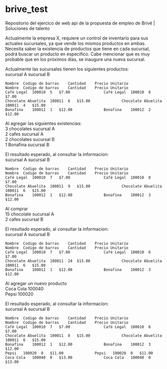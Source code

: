 # brive_test
Repositorio del ejercico de web api de  la propuesta de empleo de Brivé | Soluciones de talento

Actualmente la empresa X, requiere un control de inventario para sus actuales sucursales, ya que vende los mismos productos en ambas. Necesita saber la existencia de productos que tiene en cada sucursal, podrá buscar un producto en especifico. Cabe mencionar que es muy probable que en los próximos días, se inaugure una nueva sucursal.												
												
Actualmente las sucursales tienen los siguientes productos:												
sucursal A							sucursal B					
												
												
	Nombre	Codigo de barras	Cantidad	Precio Unitario				Nombre	Codigo de barras	Cantidad	Precio Unitario	
	Café Legal	100010	5	$7.00				Café Legal	100010	8	$7.00	
	Chocolate Abuelita	100011	6	$15.00				Chocolate Abuelita	100011	4	$15.00	
	Bonafina	100012	1	$12.00				Bonafina	100012	2	$12.00	
												
												
												
Al agregar las siguientes existencias:												
	3 chocolates	sucursal A										
	2 cafes 	sucursal A										
	2 chocolates	sucursal B										
	1 Bonafina	sucursal B										
												
El resultado esperado, al consultar la informacion:												
sucursal A							sucursal B					
												
												
	Nombre	Codigo de barras	Cantidad	Precio Unitario				Nombre	Codigo de barras	Cantidad	Precio Unitario	
	Café Legal	100010	7	$7.00				Café Legal	100010	8	$7.00	
	Chocolate Abuelita	100011	9	$15.00				Chocolate Abuelita	100011	6	$15.00	
	Bonafina	100012	1	$12.00				Bonafina	100012	3	$12.00	
												
												
												
												
												
												
												
												
												
												
												
Al comprar												
15	chocolate	sucursal A										
2	cafes 	sucursal B										
												
El resultado esperado, al consultar la informacion:												
sucursal A							sucursal B					
												
												
	Nombre	Codigo de barras	Cantidad	Precio Unitario				Nombre	Codigo de barras	Cantidad	Precio Unitario	
	Café Legal	100010	7	$7.00				Café Legal	100010	6	$7.00	
	Chocolate Abuelita	100011	24	$15.00				Chocolate Abuelita	100011	6	$15.00	
	Bonafina	100012	1	$12.00				Bonafina	100012	3	$12.00	
												
												
Al agregar un nuevo producto												
	Coca Cola	100040										
	Pepsi	100020										
												
El resultado esperado, al consultar la informacion:												
sucursal A							sucursal B					
												
												
	Nombre	Codigo de barras	Cantidad	Precio Unitario				Nombre	Codigo de barras	Cantidad	Precio Unitario	
	Café Legal	100010	7	$7.00				Café Legal	100010	6	$7.00	
	Chocolate Abuelita	100011	8	$15.00				Chocolate Abuelita	100011	6	$15.00	
	Bonafina	100012	1	$12.00				Bonafina	100012	3	$12.00	
	Pepsi	100020	0	$11.00				Pepsi	100020	0	$11.00	
	Coca Cola	100040	0	$13.00				Coca Cola	100040	0	$13.00	
												
